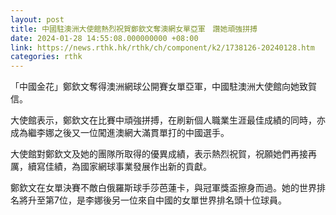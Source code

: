 ```yaml
---
layout: post
title: 中國駐澳洲大使館熱烈祝賀鄭欽文奪澳網女單亞軍　讚她頑強拼搏
date: 2024-01-28 14:55:08.000000000 +08:00
link: https://news.rthk.hk/rthk/ch/component/k2/1738126-20240128.htm
categories: rthk
---
```


「中國金花」鄭欽文奪得澳洲網球公開賽女單亞軍，中國駐澳洲大使館向她致賀信。

大使館表示，鄭欽文在比賽中頑強拼搏，在刷新個人職業生涯最佳成績的同時，亦成為繼李娜之後又一位闖進澳網大滿貫單打的中國選手。

大使館對鄭欽文及她的團隊所取得的優異成績，表示熱烈祝賀，祝願她們再接再厲，續寫佳績，為國家網球事業發展作出新的貢獻。

鄭欽文在女單決賽不敵白俄羅斯球手莎芭蓮卡，與冠軍獎盃擦身而過。她的世界排名將升至第7位，是李娜後另一位來自中國的女單世界排名頭十位球員。
